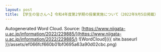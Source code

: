 ```yaml
---
layout: post
title: 【学生の皆さんへ】令和4年度第2学期の授業実施について（2022年9月5日掲載）
---
```

Autogenerated Word Cloud.
Source\: [https://www.niigata-u.ac.jp/information/2022/229885/](https://www.niigata-u.ac.jp/information/2022/229885/)
![WordCloud]({{ site.baseurl }}/assets/ef066fcf660b01bf0695a63a90d02cbc.png)